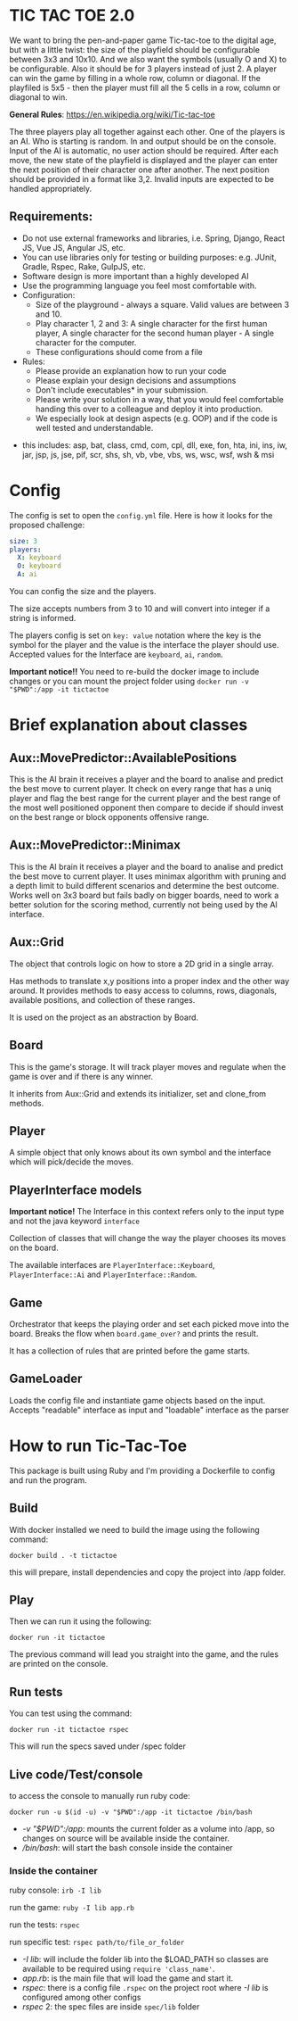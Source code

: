 # TIC TAC TOE 2.0
We want to bring the pen-and-paper game Tic-tac-toe to the digital age, but with a little twist: the size of the playfield should be configurable between 3x3 and 10x10. And we also want the symbols (usually O and X) to be configurable. Also it should be for 3 players instead of just 2. A player can win the game by filling in a whole row, column or diagonal. If the playfiled is 5x5 - then the player must fill all the 5 cells in a row, column or diagonal to win.

**General Rules**: https://en.wikipedia.org/wiki/Tic-tac-toe

The three players play all together against each other. One of the players is an AI. Who is starting is random. In and output should be on the console. Input of the AI is automatic, no user action should be required. After each move, the new state of the playfield is displayed and the player can enter the next position of their character one after another. The next position should be provided in a format like 3,2. Invalid inputs are expected to be handled appropriately.

## Requirements:
- Do not use external frameworks and libraries, i.e. Spring, Django, React
JS, Vue JS, Angular JS, etc.
- You can use libraries only for testing or building purposes: e.g. JUnit,
Gradle, Rspec, Rake, GulpJS, etc.
- Software design is more important than a highly developed AI
- Use the programming language you feel most comfortable with.
- Configuration:
  - Size of the playground - always a square. Valid values are between 3 and 10.
  - Play character 1, 2 and 3: A single character for the first human player, A single character for the second human player - A single character for the computer.
  - These configurations should come from a file
- Rules:
  - Please provide an explanation how to run your code
  - Please explain your design decisions and assumptions
  - Don't include executables* in your submission.
  - Please write your solution in a way, that you would feel comfortable handing this over to a colleague and deploy it into production.
  - We especially look at design aspects (e.g. OOP) and if the code is well tested and understandable.

* this includes: asp, bat, class, cmd, com, cpl, dll, exe, fon, hta, ini,
ins, iw, jar, jsp, js, jse, pif, scr, shs, sh, vb, vbe, vbs, ws, wsc, wsf,
wsh & msi

# Config

The config is set to open the ```config.yml``` file. Here is how it looks for the proposed challenge:

```yaml
size: 3
players:
  X: keyboard
  O: keyboard
  A: ai
```

You can config the size and the players.

The size accepts numbers from 3 to 10 and will convert into integer if a string is informed.

The players config is set on ```key: value``` notation where the key is the symbol for the player and the value is the interface the player should use. Accepted values for the Interface are ```keyboard```, ```ai```, ```random```.

**Important notice!!** You need to re-build the docker image to include changes or you can mount the project folder using ```docker run -v "$PWD":/app -it tictactoe```

# Brief explanation about classes

## Aux::MovePredictor::AvailablePositions

This is the AI brain it receives a player and the board to analise and predict the best move to current player. It check on every range that has a uniq player and flag the best range for the current player and the best range of the most well positioned opponent then compare to decide if should invest on the best range or block opponents offensive range.

## Aux::MovePredictor::Minimax

This is the AI brain it receives a player and the board to analise and predict the best move to current player. It uses minimax algorithm with pruning and a depth limit to build different scenarios and determine the best outcome. Works well on 3x3 board but fails badly on bigger boards, need to work a better solution for the scoring method, currently not being used by the AI interface.

## Aux::Grid

The object that controls logic on how to store a 2D grid in a single array.

Has methods to translate x,y positions into a proper index and the other way around. It provides methods to easy access to columns, rows, diagonals, available positions, and collection of these ranges.

It is used on the project as an abstraction by Board.

## Board

This is the game's storage. It will track player moves and regulate when the game is over and if there is any winner.

It inherits from Aux::Grid and extends its initializer, set and clone_from methods.

## Player

A simple object that only knows about its own symbol and the interface which will pick/decide the moves.

## PlayerInterface models

**Important notice!** The Interface in this context refers only to the input type and not the java keyword ```interface```

Collection of classes that will change the way the player chooses its moves on the board.

The available interfaces are ```PlayerInterface::Keyboard```, ```PlayerInterface::Ai``` and ```PlayerInterface::Random```.

## Game

Orchestrator that keeps the playing order and set each picked move into the board. Breaks the flow when ```board.game_over?``` and prints the result.

It has a collection of rules that are printed before the game starts.

## GameLoader

Loads the config file and instantiate game objects based on the input. Accepts "readable" interface as input and "loadable" interface as the parser

# How to run Tic-Tac-Toe

This package is built using Ruby and I'm providing a Dockerfile to config and run the program.

## Build

With docker installed we need to build the image using the following command:

```
docker build . -t tictactoe
```

this will prepare, install dependencies and copy the project into /app folder.

## Play

Then we can run it using the following:

```
docker run -it tictactoe
```

The previous command will lead you straight into the game, and the rules are printed on the console.

## Run tests

You can test using the command:

```
docker run -it tictactoe rspec
```

This will run the specs saved under /spec folder

## Live code/Test/console

to access the console to manually run ruby code:

```
docker run -u $(id -u) -v "$PWD":/app -it tictactoe /bin/bash
```

* *-v "$PWD":/app*: mounts the current folder as a volume into /app, so changes on source will be available inside the container.
* */bin/bash*: will start the bash console inside the container

### Inside the container

ruby console: ```irb -I lib```

run the game: ```ruby -I lib app.rb```

run the tests: ```rspec```

run specific test: ```rspec path/to/file_or_folder```

* *-I lib*: will include the folder lib into the $LOAD_PATH so classes are available to be required using ```require 'class_name'```.
* *app.rb*: is the main file that will load the game and start it.
* *rspec*: there is a config file ```.rspec``` on the project root where *-I lib* is configured among other configs
* *rspec* 2: the spec files are inside ```spec/lib``` folder
